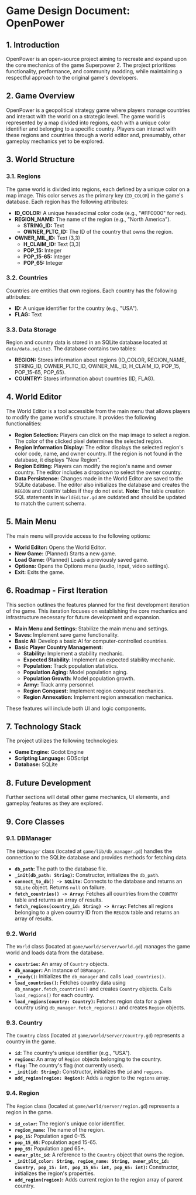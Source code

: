 # Game Design Document: OpenPower

## 1. Introduction

OpenPower is an open-source project aiming to recreate and expand upon the core mechanics of the game Superpower 2. The project prioritizes functionality, performance, and community modding, while maintaining a respectful approach to the original game's developers.

## 2. Game Overview

OpenPower is a geopolitical strategy game where players manage countries and interact with the world on a strategic level. The game world is represented by a map divided into regions, each with a unique color identifier and belonging to a specific country. Players can interact with these regions and countries through a world editor and, presumably, other gameplay mechanics yet to be explored.

## 3. World Structure

### 3.1. Regions

The game world is divided into regions, each defined by a unique color on a map image. This color serves as the primary key (`ID_COLOR`) in the game's database. Each region has the following attributes:

*   **ID_COLOR:** A unique hexadecimal color code (e.g., "#FF0000" for red).
*   **REGION_NAME:** The name of the region (e.g., "North America").
    *   **STRING_ID:** Text
    *   **OWNER_PLTC_ID:** The ID of the country that owns the region.
*   **OWNER_MIL_ID:** Text (3,3)
    *    **H_CLAIM_ID:** Text (3,3)
    *   **POP_15:** Integer
    *   **POP_15-65:** Integer
    *   **POP_65:** Integer

### 3.2. Countries

Countries are entities that own regions. Each country has the following attributes:

*   **ID:** A unique identifier for the country (e.g., "USA").
*   **FLAG:** Text

### 3.3. Data Storage

Region and country data is stored in an SQLite database located at `data/data.sqlite3`. The database contains two tables:

*   **REGION:** Stores information about regions (ID_COLOR, REGION_NAME, STRING_ID, OWNER_PLTC_ID, OWNER_MIL_ID, H_CLAIM_ID, POP_15, POP_15-65, POP_65).
*   **COUNTRY:** Stores information about countries (ID, FLAG).

## 4. World Editor

The World Editor is a tool accessible from the main menu that allows players to modify the game world's structure. It provides the following functionalities:

*   **Region Selection:** Players can click on the map image to select a region. The color of the clicked pixel determines the selected region.
*   **Region Information Display:** The editor displays the selected region's color code, name, and owner country. If the region is not found in the database, it displays "New Region".
*   **Region Editing:** Players can modify the region's name and owner country. The editor includes a dropdown to select the owner country.
*   **Data Persistence:** Changes made in the World Editor are saved to the SQLite database. The editor also initializes the database and creates the `REGION` and `COUNTRY` tables if they do not exist. **Note:** The table creation SQL statements in `WorldEditor.gd` are outdated and should be updated to match the current schema.

## 5. Main Menu

The main menu will provide access to the following options:

*   **World Editor:** Opens the World Editor.
*   **New Game:** (Planned) Starts a new game.
*   **Load Game:** (Planned) Loads a previously saved game.
*   **Options:** Opens the Options menu (audio, input, video settings).
*   **Exit:** Exits the game.

## 6. Roadmap - First Iteration

This section outlines the features planned for the first development iteration of the game. This iteration focuses on establishing the core mechanics and infrastructure necessary for future development and expansion.

*   **Main Menu and Settings:** Stabilize the main menu and settings.
*   **Saves:** Implement save game functionality.
*   **Basic AI:** Develop a basic AI for computer-controlled countries.
*   **Basic Player Country Management:**
    *   **Stability:** Implement a stability mechanic.
    *   **Expected Stability:** Implement an expected stability mechanic.
    *   **Population:** Track population statistics.
    *   **Population Aging:** Model population aging.
    *   **Population Growth:** Model population growth.
    *   **Army:** Track army personnel.
    *   **Region Conquest:** Implement region conquest mechanics.
    *   **Region Annexation:** Implement region annexation mechanics.

These features will include both UI and logic components.

## 7. Technology Stack

The project utilizes the following technologies:

*   **Game Engine:** Godot Engine
*   **Scripting Language:** GDScript
*   **Database:** SQLite

## 8. Future Development

Further sections will detail other game mechanics, UI elements, and gameplay features as they are explored.

## 9. Core Classes

### 9.1. DBManager

The `DBManager` class (located at `game/lib/db_manager.gd`) handles the connection to the SQLite database and provides methods for fetching data.

*   **`db_path`:** The path to the database file.
*   **`_init(db_path: String)`:** Constructor, initializes the `db_path`.
*   **`connect_to_db() -> SQLite`:** Connects to the database and returns an `SQLite` object. Returns `null` on failure.
*   **`fetch_countries() -> Array`:** Fetches all countries from the `COUNTRY` table and returns an array of results.
*   **`fetch_regions(country_id: String) -> Array`:** Fetches all regions belonging to a given country ID from the `REGION` table and returns an array of results.

### 9.2. World

The `World` class (located at `game/world/server/world.gd`) manages the game world and loads data from the database.

*   **`countries`:** An array of `Country` objects.
*   **`db_manager`:** An instance of `DBManager`.
*   **`_ready()`:** Initializes the `db_manager` and calls `load_countries()`.
*   **`load_countries()`:** Fetches country data using `db_manager.fetch_countries()` and creates `Country` objects. Calls `load_regions()` for each country.
*   **`load_regions(country: Country)`:** Fetches region data for a given country using `db_manager.fetch_regions()` and creates `Region` objects.

### 9.3. Country

The `Country` class (located at `game/world/server/country.gd`) represents a country in the game.

*   **`id`:** The country's unique identifier (e.g., "USA").
*   **`regions`:** An array of `Region` objects belonging to the country.
*   **`flag`:** The country's flag (not currently used).
*   **`_init(id: String)`:** Constructor, initializes the `id` and `regions`.
*   **`add_region(region: Region)`:** Adds a region to the `regions` array.

### 9.4. Region

The `Region` class (located at `game/world/server/region.gd`) represents a region in the game.

*   **`id_color`:** The region's unique color identifier.
*   **`region_name`:** The name of the region.
*   **`pop_15`:** Population aged 0-15.
*   **`pop_15_65`:** Population aged 15-65.
*   **`pop_65`:** Population aged 65+.
*   **`owner_pltc_id`:** A reference to the `Country` object that owns the region.
*   **`_init(id_color: String, region_name: String, owner_pltc_id: Country, pop_15: int, pop_15_65: int, pop_65: int)`:** Constructor, initializes the region's properties.
*    **`add_region(region)`:** Adds current region to the region array of parent country.